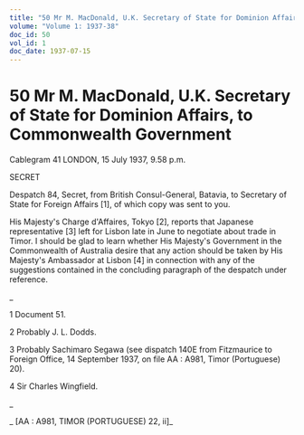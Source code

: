```yaml
---
title: "50 Mr M. MacDonald, U.K. Secretary of State for Dominion Affairs, to Commonwealth Government"
volume: "Volume 1: 1937-38"
doc_id: 50
vol_id: 1
doc_date: 1937-07-15
---
```


# 50 Mr M. MacDonald, U.K. Secretary of State for Dominion Affairs, to Commonwealth Government

Cablegram 41 LONDON, 15 July 1937, 9.58 p.m.

SECRET

Despatch 84, Secret, from British Consul-General, Batavia, to Secretary of State for Foreign Affairs [1], of which copy was sent to you.

His Majesty's Charge d'Affaires, Tokyo [2], reports that Japanese representative [3] left for Lisbon late in June to negotiate about trade in Timor. I should be glad to learn whether His Majesty's Government in the Commonwealth of Australia desire that any action should be taken by His Majesty's Ambassador at Lisbon [4] in connection with any of the suggestions contained in the concluding paragraph of the despatch under reference.

_

1 Document 51.

2 Probably J. L. Dodds.

3 Probably Sachimaro Segawa (see dispatch 140E from Fitzmaurice to Foreign Office, 14 September 1937, on file AA : A981, Timor (Portuguese) 20).

4 Sir Charles Wingfield.

_

_ [AA : A981, TIMOR (PORTUGUESE) 22, ii]_
